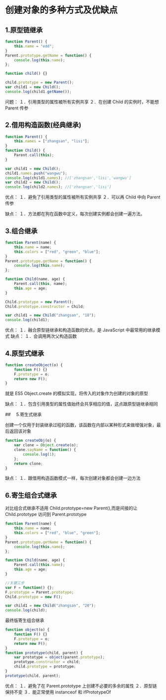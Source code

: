 # 创建对象的多种方式及优缺点

## 1.原型链继承

```javascript
function Parent() {
    this.name = "edd";
}
Parent.prototype.getName = function() {
    console.log(this.name);
};

function child() {}

child.prototype = new Parent();
var child1 = new Child();
console.log(child1.getName());
```

问题：
１．引用类型的属性被所有实例共享
２．在创建 Child 的实例时，不能想 Parent 传参

## 2.借用构造函数(经典继承)

```javascript
function Parent() {
    this.names = ["zhangsan", "lisi"];
}
function Child() {
    Parent.call(this);
}

var child1 = new Child();
child1.names.push("wangwu");
console.log(child1.names); //['zhangsan','lisi','wangwu']
var child2 = new Child();
console.log(child2.names); //['zhangsan','lisi']
```

优点：
１．避免了引用类型的属性被所有实例共享
２．可以再 Child 中向 Parent 传参

缺点：
１．方法都在狗在函数中定义，每次创建实例都会创建一遍方法。

## 3.组合继承

```javascript
function Parent(name) {
    this.name = name;
    this.colors = ["red", "green", "blue"];
}
Parent.prototype.getName = function() {
    console.log(this.name);
};

function Child(name, age) {
    Parent.call(this, name);
    this.age = age;
}

Child.prototype = new Parent();
Child.prototype.constructor = Child;

var child1 = new Child("zhangsan", "18");
console.log(child1);
```

优点：
１．融合原型链继承和构造函数的优点，是 JavaScript 中最常用的继承模式
缺点：
１．会调用两次父构造函数

## 4.原型式继承

```javascript
function createObject(o) {
    function F() {}
    F.prototype = o;
    return new F();
}
```

就是 ES5 Object.create 的模拟实现，将传入的对象作为创建的对象的原型

缺点：
１．包含引用类型的属性值始终会共享相应的值，这点跟原型链继承相同

##　 5.寄生式继承

创建一个仅用于封装继承过程的函数，该函数在内部以某种形式来做增强对象，最后返回该对象

```javascript
function createObj(o) {
    var clone = Object.create(o);
    clone.sayName = function() {
        console.log(1);
    };
    return clone;
}
```

缺点：
１．跟借用构造函数模式一样，每次创建对象都会创建一边方法

## 6.寄生组合式继承

对比组合式继承不适用 Child.prototype=new Parent(),而是间接的让 Child.prototype 访问到 Parent.prototype

```javascript
function Parent(name) {
    this.name = name;
    this.colors = ["red", "blue", "green"];
}
Parent.prototype.getName = function() {
    console.log(this.name);
};

function Child(name, age) {
    Parent.call(this.name);
    this.age = age;
}

//关键三步
var F = function() {};
F.prototype = Parent.prototype;
Child.prototype = new F();

var child1 = new Child("zhangsan", "20");
console.log(child);
```

最终版寄生组合继承

```javascript
function object(o) {
    function F() {}
    F.prototype = o;
    return new F();
}
function prototype(child, parent) {
    var prototype = object(parent.prototype);
    prototype.constructor = child;
    child.prototype = prototype;
}
prototype(child, parent);
```

优点：
１．避免了在 Parent.prototype 上创建不必要的多余的属性
２．原型链保持不变
３．能正常使用 instanceof 和 ifPrototypeOf

